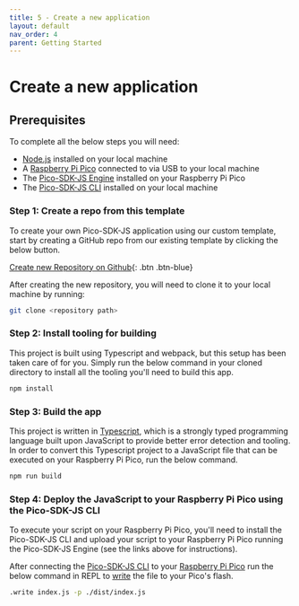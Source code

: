 ```yaml
---
title: 5 - Create a new application
layout: default
nav_order: 4
parent: Getting Started
---
```


# Create a new application

## Prerequisites

To complete all the below steps you will need:

* [Node.js](https://docs.npmjs.com/downloading-and-installing-node-js-and-npm) installed on your local machine
* A [Raspberry Pi Pico](https://www.raspberrypi.com/documentation/microcontrollers/pico-series.html) connected to via USB to your local machine
* The [Pico-SDK-JS Engine](https://pico-sdk-js.github.io/docs/getting-started/1-install-engine.html) installed on your Raspberry Pi Pico
* The [Pico-SDK-JS CLI](https://pico-sdk-js.github.io/docs/getting-started/2-install-cli.html) installed on your local machine

### **Step 1:** Create a repo from this template

To create your own Pico-SDK-JS application using our custom template, start by creating a GitHub repo from our existing template by clicking the below button. 

[Create new Repository on Github](https://github.com/new?template_name=pico-sdk-js-template&template_owner=pico-sdk-js){: .btn .btn-blue}

After creating the new repository, you will need to clone it to your local machine by running:

```bash
git clone <repository path>
```

### **Step 2:** Install tooling for building

This project is built using Typescript and webpack, but this setup has been taken care of for you. Simply run the below command in your cloned directory to install all the tooling you'll need to build this app.

```bash
npm install
```

### **Step 3:** Build the app

This project is written in [Typescript](https://www.typescriptlang.org/), which is a strongly typed programming language built upon JavaScript to provide better error detection and tooling. In order to convert this Typescript project to a JavaScript file that can be executed on your Raspberry Pi Pico, run the below command.

```bash
npm run build
```

### **Step 4:** Deploy the JavaScript to your Raspberry Pi Pico using the Pico-SDK-JS CLI

To execute your script on your Raspberry Pi Pico, you'll need to install the Pico-SDK-JS CLI and upload your script to your Raspberry Pi Pico running the Pico-SDK-JS Engine (see the links above for instructions).

After connecting the [Pico-SDK-JS CLI](https://pico-sdk-js.github.io/docs/getting-started/3-connect.html) to your [Raspberry Pi Pico](https://www.raspberrypi.com/documentation/microcontrollers/pico-series.html) run the below command in REPL to [write](https://pico-sdk-js.github.io/docs/usage/cli-repl/write.html) the file to your Pico's flash.

```bash
.write index.js -p ./dist/index.js
```
